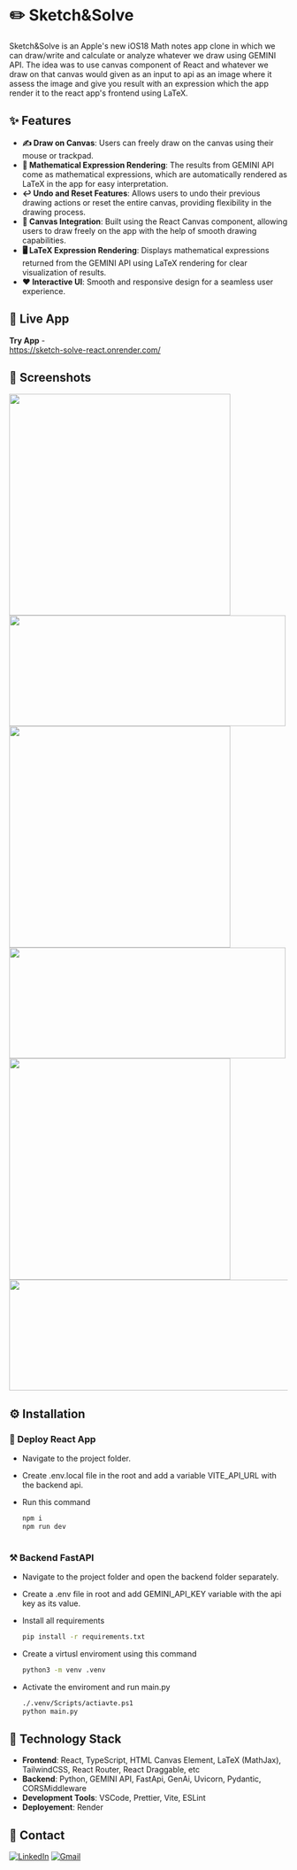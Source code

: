 # ✏️ Sketch&Solve

Sketch&Solve is an Apple's new iOS18 Math notes app clone in which we can draw/write and calculate or analyze whatever we draw using GEMINI API. The idea was to use canvas component of React and whatever we draw on that canvas would given as an input to api as an image where it assess the image and give you result with an expression which the app render it to the react app's frontend using LaTeX. 

## ✨ Features

- **✍️ Draw on Canvas**: Users can freely draw on the canvas using their mouse or trackpad.
- **🧮 Mathematical Expression Rendering**: The results from GEMINI API come as mathematical expressions, which are automatically rendered as LaTeX in the app for easy interpretation.
- **↩️ Undo and Reset Features**: Allows users to undo their previous drawing actions or reset the entire canvas, providing flexibility in the drawing process.
- **🎨 Canvas Integration**: Built using the React Canvas component, allowing users to draw freely on the app with the help of smooth drawing capabilities.
- **🖥️ LaTeX Expression Rendering**: Displays mathematical expressions returned from the GEMINI API using LaTeX rendering for clear visualization of results.
- **❤️ Interactive UI**: Smooth and responsive design for a seamless user experience.

## 🚀 Live App
**Try App** -  
https://sketch-solve-react.onrender.com/

## 📸 Screenshots

<img src="https://github.com/user-attachments/assets/e2aafb90-b377-4799-8afe-fc5f6e0ea3c9" width=400 />
<img src="https://github.com/user-attachments/assets/d7c45e54-492c-4991-8124-e8bfb004714b" width=500 height=200 />
<img src="https://github.com/user-attachments/assets/6696a674-8a8e-4aff-ab02-78568bce85c9" width=400 />
<img src="https://github.com/user-attachments/assets/2b9fb898-62ae-4c07-bbd0-b19ae3f29472" width=500 height=200 />
<img src="https://github.com/user-attachments/assets/17181869-9444-4198-9e93-1dae6afece23" width=400 />
<img src="https://github.com/user-attachments/assets/39ad2720-cf3f-4878-9a19-ce35dd3ed817" width=600 height=200 />

## ⚙️ Installation

### 🧩 Deploy React App

- Navigate to the project folder.

- Create .env.local file in the root and add a variable VITE_API_URL with the backend api.

- Run this command
   ```bash
   npm i
   npm run dev
    
### ⚒️ Backend FastAPI

- Navigate to the project folder and open the backend folder separately.

- Create a .env file in root and add GEMINI_API_KEY variable with the api key as its value.

- Install all requirements
   ```bash
   pip install -r requirements.txt
   
- Create a virtusl enviroment using this command
   ```bash
   python3 -m venv .venv
   
- Activate the enviroment and run main.py
   ```bash
   ./.venv/Scripts/actiavte.ps1
   python main.py

## 🧰 Technology Stack

- **Frontend**: React, TypeScript, HTML Canvas Element, LaTeX (MathJax), TailwindCSS, React Router, React Draggable, etc
- **Backend**: Python, GEMINI API, FastApi, GenAi, Uvicorn, Pydantic, CORSMiddleware
- **Development Tools**: VSCode, Prettier, Vite, ESLint
- **Deployement**: Render

## 📇 Contact

[![LinkedIn](https://img.shields.io/badge/LinkedIn-Profile-blue?style=flat&logo=linkedin&logoColor=white)](https://www.linkedin.com/in/ayoopriyanshu/)
[![Gmail](https://img.shields.io/badge/Gmail-D14836?style=for-the-badge&logo=gmail&logoColor=white)](mailto:priyanshusharma3377@gmail.com)
